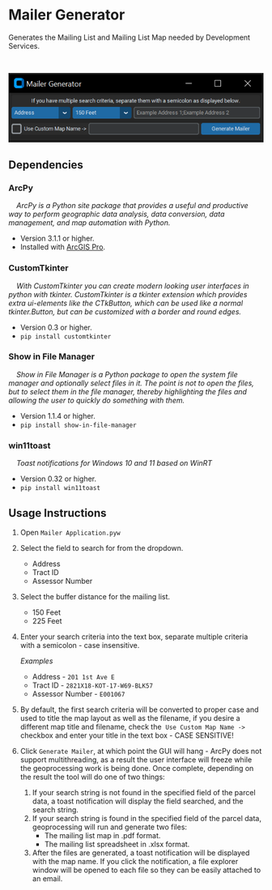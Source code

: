 # Mailer Generator
Generates the Mailing List and Mailing List Map needed by Development Services.  

<br>

![Mailer](screenshot/screenshot.png)

## Dependencies

### ArcPy

&nbsp;&nbsp;&nbsp;&nbsp;*ArcPy is a Python site package that provides a useful and productive way to perform geographic data analysis, data conversion, data management, and map automation with Python.*
* Version 3.1.1 or higher.
* Installed with [ArcGIS Pro](https://www.esri.com/en-us/arcgis/products/arcgis-pro/overview).

### CustomTkinter

&nbsp;&nbsp;&nbsp;&nbsp;*With CustomTkinter you can create modern looking user interfaces in python with tkinter. CustomTkinter is a tkinter extension which provides extra ui-elements like the CTkButton, which can be used like a normal tkinter.Button, but can be customized with a border and round edges.*
* Version 0.3 or higher.
* `pip install customtkinter`

### Show in File Manager

&nbsp;&nbsp;&nbsp;&nbsp;*Show in File Manager is a Python package to open the system file manager and optionally select files in it. The point is not to open the files, but to select them in the file manager, thereby highlighting the files and allowing the user to quickly do something with them.*
* Version 1.1.4 or higher.
* `pip install show-in-file-manager`

### win11toast

&nbsp;&nbsp;&nbsp;&nbsp;*Toast notifications for Windows 10 and 11 based on WinRT*
* Version 0.32 or higher.
* `pip install win11toast`

## Usage Instructions

1. Open `Mailer Application.pyw`
2. Select the field to search for from the dropdown.
    * Address
    * Tract ID
    * Assessor Number
3. Select the buffer distance for the mailing list.
    * 150 Feet
    * 225 Feet
4. Enter your search criteria into the text box, separate multiple criteria with a semicolon - case insensitive.

    *Examples*
    * Address - `201 1st Ave E`
    * Tract ID - `2821X18-KOT-17-W69-BLK57`
    * Assessor Number - `E001067`
5. By default, the first search criteria will be converted to proper case and used to title the map layout as well as the filename, if you desire a different map title and filename, check the &nbsp;`Use Custom Map Name ->` checkbox and enter your title in the text box - CASE SENSITIVE!
6. Click `Generate Mailer`, at which point the GUI will hang - ArcPy does not support multithreading, as a result the user interface will freeze while the geoprocessing work is being done.  Once complete, depending on the result the tool will do one of two things:
    1. If your search string is not found in the specified field of the parcel data, a toast notification will display the field searched, and the search string.
    2. If your search string is found in the specified field of the parcel data, geoprocessing will run and generate two files:
        * The mailing list map in .pdf format.
        * The mailing list spreadsheet in .xlsx format.
    3. After the files are generated, a toast notification will be displayed with the map name.  If you click the notification, a file explorer window will be opened to each file so they can be easily attached to an email.
